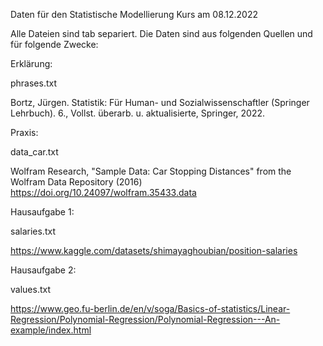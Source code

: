 Daten für den Statistische Modellierung Kurs am 08.12.2022 

Alle Dateien sind tab separiert. 
Die Daten sind aus folgenden Quellen und für folgende Zwecke: 

Erklärung: 

phrases.txt 

Bortz, Jürgen. Statistik: Für Human- und Sozialwissenschaftler (Springer Lehrbuch). 6., Vollst. überarb. u. aktualisierte, Springer, 2022.


Praxis: 

data_car.txt 

Wolfram Research, "Sample Data: Car Stopping Distances" from the Wolfram Data Repository (2016) https://doi.org/10.24097/wolfram.35433.data 


Hausaufgabe 1: 

salaries.txt 

https://www.kaggle.com/datasets/shimayaghoubian/position-salaries

Hausaufgabe 2: 

values.txt 

https://www.geo.fu-berlin.de/en/v/soga/Basics-of-statistics/Linear-Regression/Polynomial-Regression/Polynomial-Regression---An-example/index.html





